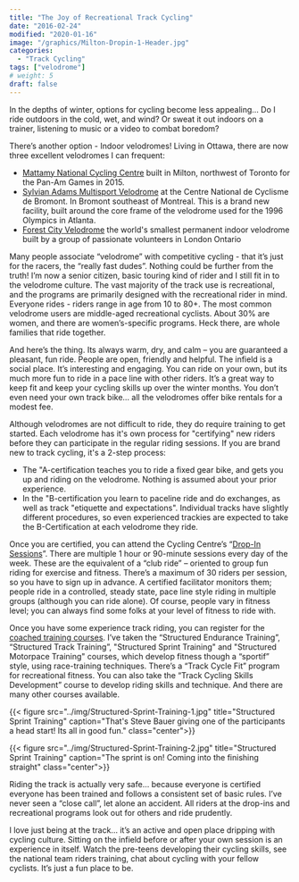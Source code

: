 ```yaml
---
title: "The Joy of Recreational Track Cycling"
date: "2016-02-24"
modified: "2020-01-16"
image: "/graphics/Milton-Dropin-1-Header.jpg"
categories:
  - "Track Cycling"
tags: ["velodrome"]
# weight: 5
draft: false
---
```


In the depths of winter, options for cycling become less appealing… Do I ride outdoors in the cold, wet, and wind? Or sweat it out indoors on a trainer, listening to music or a video to combat boredom?

There’s another option - Indoor velodromes! Living in Ottawa, there are now three excellent velodromes I can frequent:
<!--more-->

* [Mattamy National Cycling Centre](http://www.mattamynationalcyclingcentre.ca/en/index.asp) built in Milton, northwest of Toronto for the Pan-Am Games in 2015.
* [Sylvian Adams Multisport Velodrome](https://centrenationalbromont.com/velodrome-multisports/) at the Centre National de Cyclisme de Bromont. In Bromont southeast of Montreal. This is a brand new facility, built around the core frame of the velodrome used for the 1996 Olympics in Atlanta.
* [Forest City Velodrome](https://www.forestcityvelodrome.ca/) the world's smallest permanent indoor velodrome built by a group of passionate volunteers in London Ontario

Many people associate “velodrome” with competitive cycling - that it’s just for the racers, the “really fast dudes”. Nothing could be further from the truth! I’m now a senior citizen, basic touring kind of rider and I still fit in to the velodrome culture. The vast majority of the track use is recreational, and the programs are primarily designed with the recreational rider in mind. Everyone rides - riders range in age from 10 to 80+. The most common velodrome users are middle-aged recreational cyclists. About 30% are women, and there are women’s-specific programs. Heck there, are whole families that ride together.

And here’s the thing. Its always warm, dry, and calm – you are guaranteed a pleasant, fun ride. People are open, friendly and helpful. The infield is a social place. It’s interesting and engaging. You can ride on your own, but its much more fun to ride in a pace line with other riders. It’s a great way to keep fit and keep your cycling skills up over the winter months. You don’t even need your own track bike… all the velodromes offer bike rentals for a modest fee.

Although velodromes are not difficult to ride, they do require training to get started. Each velodrome has it's own process for "certifying" new riders before they can participate in the regular riding sessions. If you are brand new to track cycling, it's a 2-step process:

* The "A-certification teaches you to ride a fixed gear bike, and gets you up and riding on the velodrome. Nothing is assumed about your prior experience.
* In the "B-certification you learn to paceline ride and do exchanges, as well as track "etiquette and expectations". Individual tracks have slightly different procedures, so even experienced trackies are expected to take the B-Certification at each velodrome they ride.




Once you are certified, you can attend the Cycling Centre’s “[Drop-In Sessions](http://www.mattamynationalcyclingcentre.ca/en/participate/drop-in-cycling.asp)”. There are multiple 1 hour or 90-minute sessions every day of the week. These are the equivalent of a “club ride” – oriented to group fun riding for exercise and fitness. There’s a maximum of 30 riders per session, so you have to sign up in advance.  A certified facilitator monitors them; people ride in a controlled, steady state, pace line style riding in multiple groups (although you can ride alone). Of course, people vary in fitness level; you can always find some folks at your level of fitness to ride with. 

Once you have some experience track riding, you can register for the [coached training courses](http://www.mattamynationalcyclingcentre.ca/en/participate/Ride-the-Track.asp). I’ve taken the “Structured Endurance Training”, “Structured Track Training”, "Structured Sprint Training" and "Structured Motorpace Training" courses, which develop fitness though a “sportif” style, using race-training techniques. There’s a “Track Cycle Fit” program for recreational fitness. You can also take the “Track Cycling Skills Development” course to develop riding skills and technique. And there are many other courses available.

{{< figure src="../img/Structured-Sprint-Training-1.jpg" title="Structured Sprint Training" caption="That's Steve Bauer giving one of the participants a head start! Its all in good fun." class="center">}}

{{< figure src="../img/Structured-Sprint-Training-2.jpg" title="Structured Sprint Training" caption="The sprint is on! Coming into the finishing straight" class="center">}}

Riding the track is actually very safe… because everyone is certified everyone has been trained and follows a consistent set of basic rules. I’ve never seen a “close call”, let alone an accident. All riders at the drop-ins and recreational programs look out for others and ride prudently.

I love just being at the track… it’s an active and open place dripping with cycling culture. Sitting on the infield before or after your own session is an experience in itself. Watch the pre-teens developing their cycling skills, see the national team riders training, chat about cycling with your fellow cyclists. It’s just a fun place to be.

